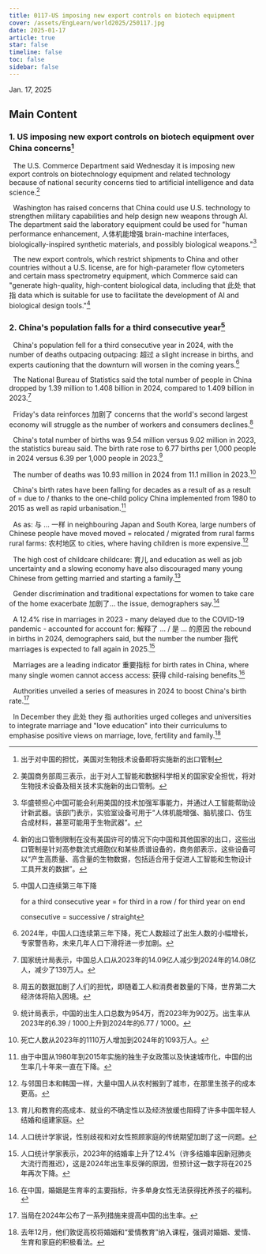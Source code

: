 ```yaml
---
title: 0117-US imposing new export controls on biotech equipment
cover: /assets/EngLearn/world2025/250117.jpg
date: 2025-01-17
article: true
star: false
timeline: false
toc: false
sidebar: false
---
```

Jan. 17, 2025
<!-- more -->

## Main Content

### 1. US imposing new export controls on biotech equipment over China concerns[^t1]

&nbsp; The U.S. Commerce Department said Wednesday it is imposing new export controls on biotechnology equipment and related technology because of national security concerns tied to artificial intelligence and data science.[^s1]

&nbsp; Washington has raised concerns that China could use U.S. technology to strengthen military capabilities and help design new weapons through AI. The department said the laboratory equipment could be used for 
<span class="hover-note">
"human performance enhancement,
<span class="hover-content">
人体机能增强
</span></span>
 brain-machine interfaces, biologically-inspired synthetic materials, and possibly biological weapons."[^s2]


&nbsp; The new export controls, which restrict shipments to China and other countries without a U.S. license, are for high-parameter flow cytometers and certain mass spectrometry equipment, which Commerce said can "generate high-quality, high-content biological data, including <span class="hover-note">
that
<span class="hover-content">
此处 that 指 data
</span></span>
 which is suitable for use to facilitate the development of AI and biological design tools."[^s3]


### 2. China's population falls for a third consecutive year[^t2]

&nbsp; China's population fell for a third consecutive year in 2024, with the number of deaths 
<span class="hover-note">
outpacing
<span class="hover-content">
outpacing: 超过
</span></span>
 a slight increase in births, and experts cautioning that the downturn will worsen in the coming years.[^s4]

&nbsp; The National Bureau of Statistics said the total number of people in China dropped by 1.39 million to 1.408 billion in 2024, compared to 1.409 billion in 2023.[^s5]

&nbsp; Friday's data 
<span class="hover-note">
reinforces
<span class="hover-content">
加剧了
</span></span>
 concerns that the world's second largest economy will struggle as the number of workers and consumers declines.[^s6]


&nbsp; China's total number of births was 9.54 million versus 9.02 million in 2023, the statistics bureau said. The birth rate rose to 6.77 births per 1,000 people in 2024 versus 6.39 per 1,000 people in 2023.[^s7]

&nbsp; The number of deaths was 10.93 million in 2024 from 11.1 million in 2023.[^s8]


&nbsp; China's birth rates have been falling for decades 
<span class="hover-note">
as a result of
<span class="hover-content"> 
as a result of = due to / thanks to
</span></span>
 the one-child policy China implemented from 1980 to 2015 as well as rapid urbanisation.[^s9]


&nbsp; <span class="space"> </span>
<span class="hover-note">
As
<span class="hover-content"> 
as: 与 ... 一样
</span></span>
 in neighbouring Japan and South Korea, large numbers of Chinese people have 
<span class="hover-note">
moved
<span class="hover-content"> 
moved = relocated / migrated
</span></span>
 from 
<span class="hover-note">
rural farms
<span class="hover-content"> 
rural farms: 农村地区
</span></span>
 to cities, where having children is more expensive.[^s10]


&nbsp; The high cost of 
<span class="hover-note">
childcare
<span class="hover-content"> 
childcare: 育儿
</span></span>
 and education as well as job uncertainty and a slowing economy have also discouraged many young Chinese from getting married and starting a family.[^s11]


&nbsp; Gender discrimination and traditional expectations for women to take care of the home 
<span class="hover-note">
exacerbate
<span class="hover-content"> 
加剧了...
</span></span>
 the issue, demographers say.[^s12]


&nbsp; A 12.4% rise in marriages in 2023 - many delayed due to the COVID-19 pandemic - 
<span class="hover-note">
accounted for
<span class="hover-content"> 
account for: 解释了 ... / 是 ... 的原因
</span></span>
 the rebound in births in 2024, demographers said, but 
<span class="hover-note">
the number
<span class="hover-content"> 
the number 指代 marriages
</span></span>
 is expected to fall again in 2025.[^s13]


&nbsp; Marriages are a 
<span class="hover-note">
leading indicator
<span class="hover-content"> 
重要指标
</span></span>
 for birth rates in China, where many single women cannot 
<span class="hover-note">
access
<span class="hover-content"> 
access: 获得
</span></span>
 child-raising benefits.[^s14]


&nbsp; Authorities unveiled a series of measures in 2024 to boost China's birth rate.[^s15]


&nbsp; In December 
<span class="hover-note">
they
<span class="hover-content"> 
此处 they 指 authorities
</span></span>
 urged colleges and universities to integrate marriage and "love education" into their curriculums to emphasise positive views on marriage, love, fertility and family.[^s16]




[^t1]: 出于对中国的担忧，美国对生物技术设备即将实施新的出口管制

[^s1]: 美国商务部周三表示，出于对人工智能和数据科学相关的国家安全担忧，将对生物技术设备及相关技术实施新的出口管制。

[^s2]: 华盛顿担心中国可能会利用美国的技术加强军事能力，并通过人工智能帮助设计新武器。该部门表示，实验室设备可用于“人体机能增强、脑机接口、仿生合成材料，甚至可能用于生物武器”。

[^s3]: 新的出口管制限制在没有美国许可的情况下向中国和其他国家的出口，这些出口管制是针对高参数流式细胞仪和某些质谱设备的，商务部表示，这些设备可以“产生高质量、高含量的生物数据，包括适合用于促进人工智能和生物设计工具开发的数据”。

[^t2]: 中国人口连续第三年下降

    for a third consecutive year = for third in a row / for third year on end

    consecutive = successive / straight

[^s4]: 2024年，中国人口连续第三年下降，死亡人数超过了出生人数的小幅增长，专家警告称，未来几年人口下滑将进一步加剧。

[^s5]: 国家统计局表示，中国总人口从2023年的14.09亿人减少到2024年的14.08亿人，减少了139万人。

[^s6]: 周五的数据加剧了人们的担忧，即随着工人和消费者数量的下降，世界第二大经济体将陷入困境。

[^s7]: 统计局表示，中国的出生人口总数为954万，而2023年为902万。出生率从2023年的6.39 / 1000上升到2024年的6.77 / 1000。

[^s8]: 死亡人数从2023年的1110万人增加到2024年的1093万人。

[^s9]: 由于中国从1980年到2015年实施的独生子女政策以及快速城市化，中国的出生率几十年来一直在下降。

[^s10]: 与邻国日本和韩国一样，大量中国人从农村搬到了城市，在那里生孩子的成本更高。

[^s11]: 育儿和教育的高成本、就业的不确定性以及经济放缓也阻碍了许多中国年轻人结婚和组建家庭。

[^s12]: 人口统计学家说，性别歧视和对女性照顾家庭的传统期望加剧了这一问题。

[^s13]: 人口统计学家表示，2023年的结婚率上升了12.4%（许多结婚率因新冠肺炎大流行而推迟），这是2024年出生率反弹的原因，但预计这一数字将在2025年再次下降。

[^s14]: 在中国，婚姻是生育率的主要指标，许多单身女性无法获得抚养孩子的福利。

[^s15]: 当局在2024年公布了一系列措施来提高中国的出生率。

[^s16]: 去年12月，他们敦促高校将婚姻和“爱情教育”纳入课程，强调对婚姻、爱情、生育和家庭的积极看法。